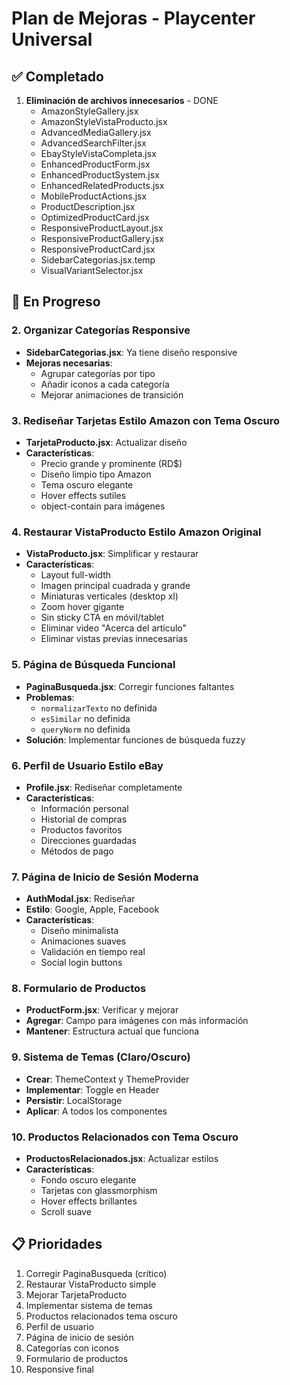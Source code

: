 # Plan de Mejoras - Playcenter Universal

## ✅ Completado
1. **Eliminación de archivos innecesarios** - DONE
   - AmazonStyleGallery.jsx
   - AmazonStyleVistaProducto.jsx
   - AdvancedMediaGallery.jsx
   - AdvancedSearchFilter.jsx
   - EbayStyleVistaCompleta.jsx
   - EnhancedProductForm.jsx
   - EnhancedProductSystem.jsx
   - EnhancedRelatedProducts.jsx
   - MobileProductActions.jsx
   - ProductDescription.jsx
   - OptimizedProductCard.jsx
   - ResponsiveProductLayout.jsx
   - ResponsiveProductGallery.jsx
   - ResponsiveProductCard.jsx
   - SidebarCategorias.jsx.temp
   - VisualVariantSelector.jsx

## 🔄 En Progreso

### 2. Organizar Categorías Responsive
- **SidebarCategorias.jsx**: Ya tiene diseño responsive
- **Mejoras necesarias**:
  - Agrupar categorías por tipo
  - Añadir iconos a cada categoría
  - Mejorar animaciones de transición

### 3. Rediseñar Tarjetas Estilo Amazon con Tema Oscuro
- **TarjetaProducto.jsx**: Actualizar diseño
- **Características**:
  - Precio grande y prominente (RD$)
  - Diseño limpio tipo Amazon
  - Tema oscuro elegante
  - Hover effects sutiles
  - object-contain para imágenes

### 4. Restaurar VistaProducto Estilo Amazon Original
- **VistaProducto.jsx**: Simplificar y restaurar
- **Características**:
  - Layout full-width
  - Imagen principal cuadrada y grande
  - Miniaturas verticales (desktop xl)
  - Zoom hover gigante
  - Sin sticky CTA en móvil/tablet
  - Eliminar video "Acerca del artículo"
  - Eliminar vistas previas innecesarias

### 5. Página de Búsqueda Funcional
- **PaginaBusqueda.jsx**: Corregir funciones faltantes
- **Problemas**:
  - `normalizarTexto` no definida
  - `esSimilar` no definida
  - `queryNorm` no definida
- **Solución**: Implementar funciones de búsqueda fuzzy

### 6. Perfil de Usuario Estilo eBay
- **Profile.jsx**: Rediseñar completamente
- **Características**:
  - Información personal
  - Historial de compras
  - Productos favoritos
  - Direcciones guardadas
  - Métodos de pago

### 7. Página de Inicio de Sesión Moderna
- **AuthModal.jsx**: Rediseñar
- **Estilo**: Google, Apple, Facebook
- **Características**:
  - Diseño minimalista
  - Animaciones suaves
  - Validación en tiempo real
  - Social login buttons

### 8. Formulario de Productos
- **ProductForm.jsx**: Verificar y mejorar
- **Agregar**: Campo para imágenes con más información
- **Mantener**: Estructura actual que funciona

### 9. Sistema de Temas (Claro/Oscuro)
- **Crear**: ThemeContext y ThemeProvider
- **Implementar**: Toggle en Header
- **Persistir**: LocalStorage
- **Aplicar**: A todos los componentes

### 10. Productos Relacionados con Tema Oscuro
- **ProductosRelacionados.jsx**: Actualizar estilos
- **Características**:
  - Fondo oscuro elegante
  - Tarjetas con glassmorphism
  - Hover effects brillantes
  - Scroll suave

## 📋 Prioridades
1. Corregir PaginaBusqueda (crítico)
2. Restaurar VistaProducto simple
3. Mejorar TarjetaProducto
4. Implementar sistema de temas
5. Productos relacionados tema oscuro
6. Perfil de usuario
7. Página de inicio de sesión
8. Categorías con iconos
9. Formulario de productos
10. Responsive final
